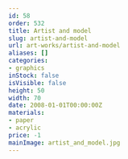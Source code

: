 ```yaml
---
id: 58
order: 532
title: Artist and model
slug: artist-and-model
url: art-works/artist-and-model
aliases: []
categories:
- graphics
inStock: false
isVisible: false
height: 50
width: 70
date: 2008-01-01T00:00:00Z
materials:
- paper
- acrylic
price: -1
mainImage: artist_and_model.jpg
---
```

